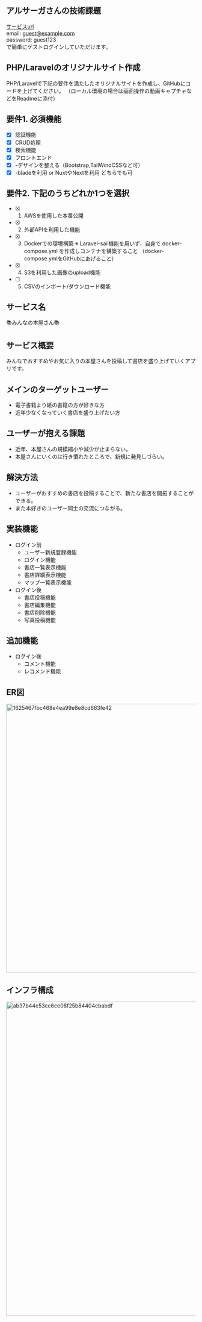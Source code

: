 ## アルサーガさんの技術課題

[サービスurl](http://book-shop.site/)</br>
email: guest@example.com</br>
password: guest123</br>
で簡単にゲストログインしていただけます。


## PHP/Laravelのオリジナルサイト作成
PHP/Laravelで下記の要件を満たしたオリジナルサイトを作成し、GitHubにコードを上げてください。
（ローカル環境の場合は画面操作の動画キャプチャなどをReadmeに添付）


## 要件1. 必須機能
- [x] 認証機能
- [x] CRUD処理
- [x] 検索機能
- [x] フロントエンド
- [x] -デザインを整える（Bootstrap,TailWindCSSなど可）
- [x] -bladeを利用 or NuxtやNextを利用 どちらでも可

## 要件2. 下記のうちどれか1つを選択
- [x] 1. AWSを使用した本番公開
- [x] 2. 外部APIを利用した機能
- [x] 3. Dockerでの環境構築
  ※ Laravel-sail機能を用いず、自身で docker-compose.yml を作成しコンテナを構築すること
  （docker-compose.ymlをGitHubにあげること）
- [x] 4. S3を利用した画像のupload機能
- [ ] 5. CSVのインポート/ダウンロード機能

## サービス名
📚みんなの本屋さん📚

## サービス概要
みんなでおすすめやお気に入りの本屋さんを投稿して書店を盛り上げていくアプリです。

## メインのターゲットユーザー
- 電子書籍より紙の書籍の方が好きな方
- 近年少なくなっていく書店を盛り上げたい方

## ユーザーが抱える課題
- 近年、本屋さんの規模縮小や減少が止まらない。
- 本屋さんにいくのは行き慣れたところで、新規に発見しづらい。

## 解決方法
- ユーザーがおすすめの書店を投稿することで、新たな書店を開拓することができる。
- また本好きのユーザー同士の交流につながる。

## 実装機能
- ログイン前
  - ユーザー新規登録機能
  - ログイン機能
  - 書店一覧表示機能
  - 書店詳細表示機能
  - マップ一覧表示機能
- ログイン後
  - 書店投稿機能
  - 書店編集機能
  - 書店削除機能
  - 写真投稿機能

## 追加機能
- ログイン後
  - コメント機能
  - レコメンド機能

## ER図
<img width="714" alt="1625467fbc468e4ea99e8e8cd663fe42" src="https://github.com/asakuno/laravel_crud/assets/102037623/5764298d-7a92-4cb5-afcf-d5441ed70891">

## インフラ構成
<img width="834" alt="ab37b44c53cc6ce08f25b84404cbabdf" src="https://github.com/asakuno/laravel_crud/assets/102037623/8c7969f4-bf7b-46bc-bbf1-fd59f85ac89b">

